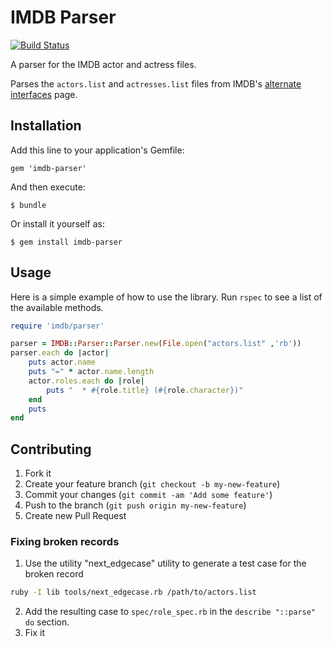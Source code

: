 IMDB Parser
===========

[![Build Status](https://travis-ci.org/sionide21/imdb-actors.png?branch=master)](https://travis-ci.org/sionide21/imdb-actors)

A parser for the IMDB actor and actress files.

Parses the `actors.list` and `actresses.list` files from IMDB's [alternate interfaces](http://www.imdb.com/interfaces) page.


## Installation

Add this line to your application's Gemfile:

    gem 'imdb-parser'

And then execute:

    $ bundle

Or install it yourself as:

    $ gem install imdb-parser


## Usage

Here is a simple example of how to use the library. Run `rspec` to see a list of the available methods.

```ruby
require 'imdb/parser'

parser = IMDB::Parser::Parser.new(File.open("actors.list" ,'rb'))
parser.each do |actor|
    puts actor.name
    puts "=" * actor.name.length
    actor.roles.each do |role|
        puts "  * #{role.title} (#{role.character})"
    end
    puts
end
```

## Contributing

1. Fork it
2. Create your feature branch (`git checkout -b my-new-feature`)
3. Commit your changes (`git commit -am 'Add some feature'`)
4. Push to the branch (`git push origin my-new-feature`)
5. Create new Pull Request

### Fixing broken records

1. Use the utility "next_edgecase" utility to generate a test case for the broken record

 ```sh
ruby -I lib tools/next_edgecase.rb /path/to/actors.list
```

2. Add the resulting case to `spec/role_spec.rb` in the `describe "::parse" do` section.
3. Fix it
